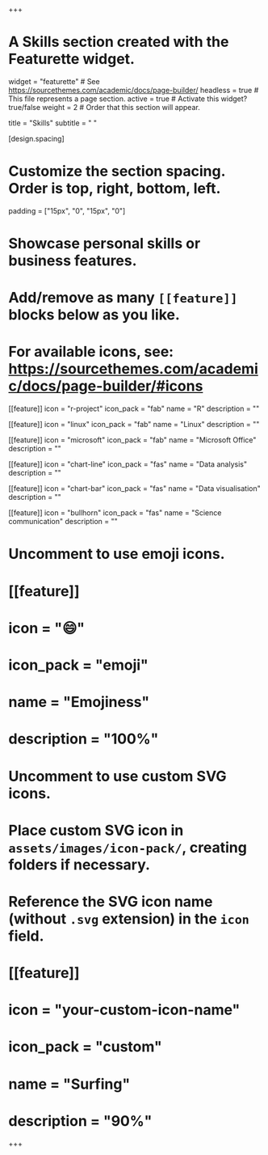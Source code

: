 +++
# A Skills section created with the Featurette widget.
widget = "featurette"  # See https://sourcethemes.com/academic/docs/page-builder/
headless = true  # This file represents a page section.
active = true  # Activate this widget? true/false
weight = 2  # Order that this section will appear.

title = "Skills"
subtitle = " "

[design.spacing]
  # Customize the section spacing. Order is top, right, bottom, left.
  padding = ["15px", "0", "15px", "0"]
  
# Showcase personal skills or business features.
# 
# Add/remove as many `[[feature]]` blocks below as you like.
# 
# For available icons, see: https://sourcethemes.com/academic/docs/page-builder/#icons

[[feature]]
  icon = "r-project"
  icon_pack = "fab"
  name = "R"
  description = ""
  
[[feature]]
  icon = "linux"
  icon_pack = "fab"
  name = "Linux"
  description = ""  

[[feature]]
  icon = "microsoft"
  icon_pack = "fab"
  name = "Microsoft Office"
  description = ""
  
[[feature]]
  icon = "chart-line"
  icon_pack = "fas"
  name = "Data analysis"
  description = ""
  
[[feature]]
  icon = "chart-bar"
  icon_pack = "fas"
  name = "Data visualisation"
  description = ""
  
[[feature]]
  icon = "bullhorn"
  icon_pack = "fas"
  name = "Science communication"
  description = ""
  
  
# Uncomment to use emoji icons.
# [[feature]]
#  icon = ":smile:"
#  icon_pack = "emoji"
#  name = "Emojiness"
#  description = "100%"  

# Uncomment to use custom SVG icons.
# Place custom SVG icon in `assets/images/icon-pack/`, creating folders if necessary.
# Reference the SVG icon name (without `.svg` extension) in the `icon` field.
# [[feature]]
#  icon = "your-custom-icon-name"
#  icon_pack = "custom"
#  name = "Surfing"
#  description = "90%"

+++